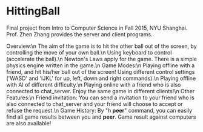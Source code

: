 # HittingBall

Final project from Intro to Computer Science in Fall 2015, NYU Shanghai. Prof. Zhen Zhang provides the server and client programs.

Overview:\n
The aim of the game is to hit the other ball out of the screen, by controlling the move of your own ball.\n
Using keyboard to control (accelerate the ball).\n
Newton's Laws apply for the game. There is a simple physics engine written in the game.\n
Game Modes:\n
Playing offline with a friend, and hit his/her ball out of the screen! Using different control settings ('WASD' and 'IJKL' for up, left, down and right commands).\n
Playing offline with AI of different difficulty.\n
Playing online with a friend who is also connected to chat_server. Enjoy the same game in different clients!\n
Other Features:\n
Friend invitation: You can send a invitation to your friend who is also connected to chat_server and your friend will choose to accept or refuse the request.\n
Game History: By "h __peer__" command, you can easily find all game results between you and __peer__. Game result against computers are also available!
